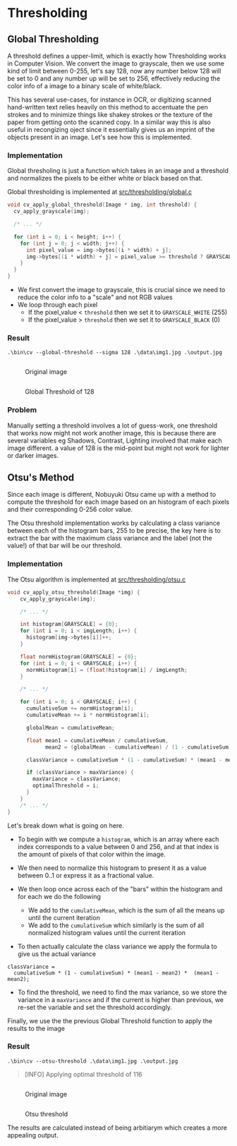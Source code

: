 # Thresholding

## Global Thresholding

A threshold defines a upper-limit, which is exactly how Thresholding works in Computer Vision. We convert the image to grayscale, then we use some kind of limit between 0-255, let's say 128, now any number below 128 will be set to 0 and any number up will be set to 256, effectively reducing the color info of a image to a binary scale of white/black. 

This has several use-cases, for instance in OCR, or digitizing scanned hand-written text relies heavily on this method to accentuate the pen strokes and to minimize things like shakey strokes or the texture of the paper from getting onto the scanned copy. In a similar way this is also useful in recongizing oject since it essentially gives us an imprint of the objects present in an image. Let's see how this is implemented.

### Implementation 

Global thresholing is just a function which takes in an image and a threshold and normalizes the pixels to be either white or black based on that.

Global thresholding is implemented at [src/thresholding/global.c](../src/thresholding/global.c)

```c
void cv_apply_global_threshold(Image * img, int threshold) {
  cv_apply_grayscale(img);

  /* ... */

  for (int i = 0; i < height; i++) {
    for (int j = 0; j < width; j++) {
      int pixel_value = img->bytes[(i * width) + j];
      img->bytes[(i * width) + j] = pixel_value >= threshold ? GRAYSCALE_WHITE : GRAYSCALE_BLACK;
    }
  }
}
```

- We first convert the image to grayscale, this is crucial since we need to reduce the color info to a "scale" and not RGB values
- We loop through each pixel
  - If the pixel_value < `threshold` then we set it to `GRAYSCALE_WHITE` (255)
  - If the pixel_value > `threshold` then we set it to `GRAYSCALE_BLACK` (0)


### Result

```shell
.\bin\cv --global-threshold --sigma 128 .\data\img1.jpg .\output.jpg
```

<div>

<figure><img src=".gitbook/assets/img1.jpg" alt=""><figcaption><p>Original image</p></figcaption></figure>

<figure><img src=".gitbook/assets/global-threshold-128.jpg" alt=""><figcaption><p>Global Threshold of 128</p></figcaption></figure>

</div>

### Problem

Manually setting a threshold involves a lot of guess-work, one threshold that works now might not work another image, this is because there are several variables eg Shadows, Contrast, Lighting involved that make each image different. a value of 128 is the mid-point but might not work for lighter or darker images. 

## Otsu's Method

Since each image is different, Nobuyuki Otsu came up with a method to compute the threshold for each image based on an histogram of each pixels and their corresponding 0-256 color value. 

The Otsu threshold implementation works by calculating a class variance between each of the histogram bars, 255 to be precise, the key here is to extract the bar with the maximum class variance and the label (not the value!) of that bar will be our threshold.


### Implementation

The Otsu algorithm is implemented at [src/thresholding/otsu.c](../src/thresholding/otsu.c)


```c
void cv_apply_otsu_threshold(Image *img) {
    cv_apply_grayscale(img);

    /* ... */

    int histogram[GRAYSCALE] = {0};
    for (int i = 0; i < imgLength; i++) {
      histogram[img->bytes[i]]++;
    }

    float normHistogram[GRAYSCALE] = {0};
    for (int i = 0; i < GRAYSCALE; i++) {
      normHistogram[i] = (float)histogram[i] / imgLength;
    }

    /* ... */

    for (int i = 0; i < GRAYSCALE; i++) {
      cumulativeSum += normHistogram[i];
      cumulativeMean += i * normHistogram[i];

      globalMean = cumulativeMean;

      float mean1 = cumulativeMean / cumulativeSum,
            mean2 = (globalMean - cumulativeMean) / (1 - cumulativeSum);

      classVariance = cumulativeSum * (1 - cumulativeSum) * (mean1 - mean2) *  (mean1 - mean2);

      if (classVariance > maxVariance) {
        maxVariance = classVariance;
        optimalThreshold = i;
      }
    }
    /* ... */
}
```

Let's break down what is going on here. 

- To begin with we compute a `histogram`, which is an array where each index corresponds to a value between 0 and 256, and at that index is the amount of pixels of that color within the image.

- We then need to normalize this histogram to present it as a value between 0..1 or express it as a fractional value. 

- We then loop once across each of the "bars" within the histogram and for each we do the following
  - We add to the `cumulativeMean`, which is the sum of all the means up until the current iteration
  - We add to the `cumulativeSum` which similarly is the sum of all normalized histogram values until the current iteration

- To then actually calculate the class variance we apply the formula to give us the actual variance

```
classVariance = 
  cumulativeSum * (1 - cumulativeSum) * (mean1 - mean2) *  (mean1 - mean2);
```

- To find the threshold, we need to find the max variance, so we store the variance in a `maxVariance` and if the current is higher than previous, we re-set the variable and set the threshold accordingly.

Finally, we use the the previous Global Threshold function to apply the results to the image 

### Result

```shell
.\bin\cv --otsu-threshold .\data\img1.jpg .\output.jpg
```

> [INFO] Applying optimal threshold of 116

<div>

<figure><img src=".gitbook/assets/img1.jpg" alt=""><figcaption><p>Original image</p></figcaption></figure>
<figure><img src=".gitbook/assets/otsu-threshold.jpg" alt=""><figcaption><p>Otsu threshold</p></figcaption></figure>

</div>


The results are calculated instead of being arbitiarym which creates a more appealing output. 
